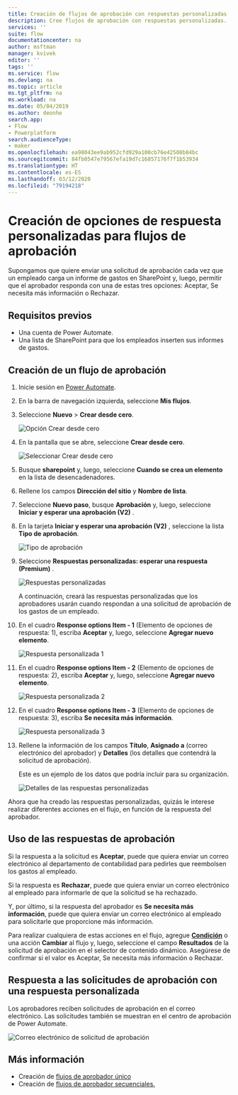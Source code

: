 ```yaml
---
title: Creación de flujos de aprobación con respuestas personalizadas | Microsoft Docs
description: Cree flujos de aprobación con respuestas personalizadas.
services: ''
suite: flow
documentationcenter: na
author: msftman
manager: kvivek
editor: ''
tags: ''
ms.service: flow
ms.devlang: na
ms.topic: article
ms.tgt_pltfrm: na
ms.workload: na
ms.date: 05/04/2019
ms.author: deonhe
search.app:
- Flow
- Powerplatform
search.audienceType:
- maker
ms.openlocfilehash: ea98043ee9ab952cfd929a100cb76e42508b84bc
ms.sourcegitcommit: 84fb0547e79567efa19d7c16857176f7f1b53934
ms.translationtype: HT
ms.contentlocale: es-ES
ms.lasthandoff: 03/12/2020
ms.locfileid: "79194218"
---
```

# <a name="create-custom-response-options-for-approval-flows"></a>Creación de opciones de respuesta personalizadas para flujos de aprobación


Supongamos que quiere enviar una solicitud de aprobación cada vez que un empleado carga un informe de gastos en SharePoint y, luego, permitir que el aprobador responda con una de estas tres opciones: Aceptar, Se necesita más información o Rechazar.


## <a name="prerequisites"></a>Requisitos previos

- Una cuenta de Power Automate.
- Una lista de SharePoint para que los empleados inserten sus informes de gastos.

## <a name="create-approval-flow"></a>Creación de un flujo de aprobación
1. Inicie sesión en [Power Automate](https://flow.microsoft.com).
1. En la barra de navegación izquierda, seleccione **Mis flujos**.
1. Seleccione **Nuevo** > **Crear desde cero**.

    ![Opción Crear desde cero](media/create-approval-response-options/create-approval-response-options.png)

1. En la pantalla que se abre, seleccione **Crear desde cero**. 

    ![Seleccionar Crear desde cero](media/create-approval-response-options/create-from-blank.png)

1. Busque **sharepoint** y, luego, seleccione **Cuando se crea un elemento** en la lista de desencadenadores. 

1. Rellene los campos **Dirección del sitio** y **Nombre de lista**. 

1. Seleccione **Nuevo paso**, busque **Aprobación** y, luego, seleccione **Iniciar y esperar una aprobación (V2)** .

1. En la tarjeta **Iniciar y esperar una aprobación (V2)** , seleccione la lista **Tipo de aprobación**.

    ![Tipo de aprobación](media/create-approval-response-options/select-approval-type.png)

1. Seleccione **Respuestas personalizadas: esperar una respuesta (Premium)** .

    ![Respuestas personalizadas](media/create-approval-response-options/select-custom-responses.png)

    A continuación, creará las respuestas personalizadas que los aprobadores usarán cuando respondan a una solicitud de aprobación de los gastos de un empleado.


1. En el cuadro **Response options Item - 1** (Elemento de opciones de respuesta: 1), escriba **Aceptar** y, luego, seleccione **Agregar nuevo elemento**. 

    ![Respuesta personalizada 1](media/create-approval-response-options/enter-response-1.png)

1. En el cuadro **Response options Item - 2** (Elemento de opciones de respuesta: 2), escriba **Aceptar** y, luego, seleccione **Agregar nuevo elemento**.

    ![Respuesta personalizada 2](media/create-approval-response-options/enter-response-2.png)

1. En el cuadro **Response options Item - 3** (Elemento de opciones de respuesta: 3), escriba **Se necesita más información**.

    ![Respuesta personalizada 3](media/create-approval-response-options/enter-response-3.png)   
    

1. Rellene la información de los campos **Título**, **Asignado a** (correo electrónico del aprobador) y **Detalles** (los detalles que contendrá la solicitud de aprobación).

    Este es un ejemplo de los datos que podría incluir para su organización.

    ![Detalles de las respuestas personalizadas](media/create-approval-response-options/enter-title-assigned-to-details.png)


Ahora que ha creado las respuestas personalizadas, quizás le interese realizar diferentes acciones en el flujo, en función de la respuesta del aprobador.


## <a name="use-approval-responses"></a>Uso de las respuestas de aprobación 

Si la respuesta a la solicitud es **Aceptar**, puede que quiera enviar un correo electrónico al departamento de contabilidad para pedirles que reembolsen los gastos al empleado. 

Si la respuesta es **Rechazar**, puede que quiera enviar un correo electrónico al empleado para informarle de que la solicitud se ha rechazado.

Y, por último, si la respuesta del aprobador es **Se necesita más información**, puede que quiera enviar un correo electrónico al empleado para solicitarle que proporcione más información.

Para realizar cualquiera de estas acciones en el flujo, agregue [**Condición**](add-condition.md) o una acción **Cambiar** al flujo y, luego, seleccione el campo **Resultados** de la solicitud de aprobación en el selector de contenido dinámico. Asegúrese de confirmar si el valor es Aceptar, Se necesita más información o Rechazar.

## <a name="respond-to-approval-requests-with-a-custom-response"></a>Respuesta a las solicitudes de aprobación con una respuesta personalizada

Los aprobadores reciben solicitudes de aprobación en el correo electrónico. Las solicitudes también se muestran en el centro de aprobación de Power Automate. 

![Correo electrónico de solicitud de aprobación](media/create-approval-response-options/approval-request-email.png)

## <a name="learn-more"></a>Más información
- Creación de [flujos de aprobador único](modern-approvals.md)
- Creación de [flujos de aprobador secuenciales.](sequential-modern-approvals.md)
